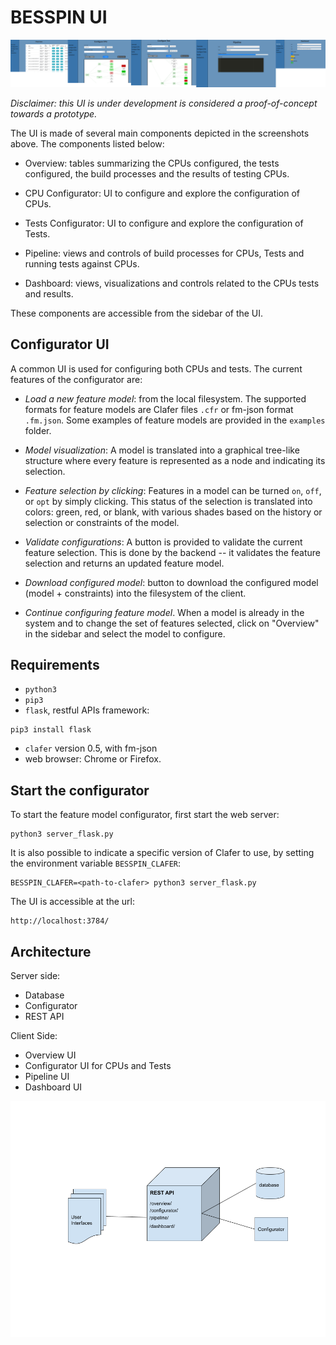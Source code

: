 # BESSPIN UI

![alt text](images/screenshot_UI.png "Screenshot UI")

*Disclaimer: this UI is under development is considered a
 proof-of-concept towards a prototype.*

The UI is made of several main components depicted in the screenshots
above. The components listed below:

- Overview: tables summarizing the CPUs configured, the tests
  configured, the build processes and the results of testing CPUs.

- CPU Configurator: UI to configure and explore the configuration of
  CPUs.

- Tests Configurator: UI to configure and explore the configuration of
  Tests.

- Pipeline: views and controls of build processes for CPUs, Tests
  and running tests against CPUs.

- Dashboard: views, visualizations and controls related to the CPUs
  tests and results.

These components are accessible from the sidebar of the UI.

## Configurator UI

A common UI is used for configuring both CPUs and tests. The current
features of the configurator are:

- *Load a new feature model*: from the local filesystem. The supported
  formats for feature models are Clafer files `.cfr` or fm-json format
  `.fm.json`. Some examples of feature models are provided in the
  `examples` folder.

- *Model visualization*: A model is translated into a graphical
   tree-like structure where every feature is represented as a node
   and indicating its selection.

- *Feature selection by clicking*: Features in a model can be turned
  `on`, `off`, or `opt` by simply clicking.  This status of the
  selection is translated into colors: green, red, or blank, with
  various shades based on the history or selection or constraints of
  the model.

- *Validate configurations*: A button is provided to validate the
  current feature selection. This is done by the backend -- it
  validates the feature selection and returns an updated feature model.

- *Download configured model*: button to download the configured model
  (model + constraints) into the filesystem of the client.


- *Continue configuring feature model*. When a model is already in the
   system and to change the set of features selected, click on
   "Overview" in the sidebar and select the model to configure.

## Requirements

- `python3`
- `pip3`
- `flask`, restful APIs framework:
```
pip3 install flask
```
- `clafer` version 0.5, with fm-json
- web browser: Chrome or Firefox.

## Start the configurator

To start the feature model configurator, first start the web server:
```
python3 server_flask.py
```

It is also possible to indicate a specific version of Clafer to use, by
setting the environment variable `BESSPIN_CLAFER`:

```
BESSPIN_CLAFER=<path-to-clafer> python3 server_flask.py
```


The UI is accessible at the url:
```
http://localhost:3784/
```

## Architecture

Server side:

- Database
- Configurator
- REST API

Client Side:
- Overview UI
- Configurator UI for CPUs and Tests
- Pipeline UI
- Dashboard UI

![alt text](images/BESSPIN-UI-architecture.png "BESSPIN UI Architecture")

